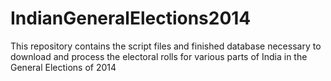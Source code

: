 IndianGeneralElections2014
===========================

This repository contains the script files and finished database necessary to download and process the electoral rolls for various parts of India in the General Elections of 2014